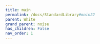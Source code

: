 ```yaml
---
title: main
permalink: /docs/StandardLibrary#main22
parent: White
grand_parent: noise
has_children: False
nav_order: 1
---
```

